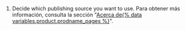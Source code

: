 1. Decide which publishing source you want to use.  Para obtener más información, consulta la sección "[Acerca de{% data variables.product.prodname_pages %}](/articles/about-github-pages#publishing-sources-for-github-pages-sites)".
